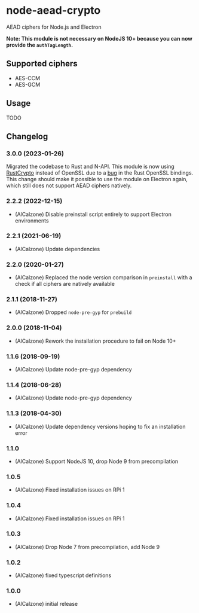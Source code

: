 # node-aead-crypto
AEAD ciphers for Node.js and Electron

**Note: This module is not necessary on NodeJS 10+ because you can now provide the `authTagLength`.**

## Supported ciphers
* AES-CCM
* AES-GCM

## Usage
TODO

## Changelog
### 3.0.0 (2023-01-26)
Migrated the codebase to Rust and N-API. This module is now using [RustCrypto](https://github.com/RustCrypto) instead of OpenSSL due to a [bug](https://github.com/sfackler/rust-openssl/issues/1593) in the Rust OpenSSL bindings.
This change should make it possible to use the module on Electron again, which still does not support AEAD ciphers natively.

### 2.2.2 (2022-12-15)
* (AlCalzone) Disable preinstall script entirely to support Electron environments

### 2.2.1 (2021-06-19)
* (AlCalzone) Update dependencies

### 2.2.0 (2020-01-27)
* (AlCalzone) Replaced the node version comparison in `preinstall` with a check if all ciphers are natively available

### 2.1.1 (2018-11-27)
* (AlCalzone) Dropped `node-pre-gyp` for `prebuild`

### 2.0.0 (2018-11-04)
* (AlCalzone) Rework the installation procedure to fail on Node 10+

### 1.1.6 (2018-09-19)
* (AlCalzone) Update node-pre-gyp dependency

### 1.1.4 (2018-06-28)
* (AlCalzone) Update node-pre-gyp dependency

### 1.1.3 (2018-04-30)
* (AlCalzone) Update dependency versions hoping to fix an installation error

### 1.1.0
* (AlCalzone) Support NodeJS 10, drop Node 9 from precompilation

### 1.0.5
* (AlCalzone) Fixed installation issues on RPi 1

### 1.0.4
* (AlCalzone) Fixed installation issues on RPi 1

### 1.0.3
* (AlCalzone) Drop Node 7 from precompilation, add Node 9

### 1.0.2
* (AlCalzone) fixed typescript definitions

### 1.0.0
* (AlCalzone) initial release
